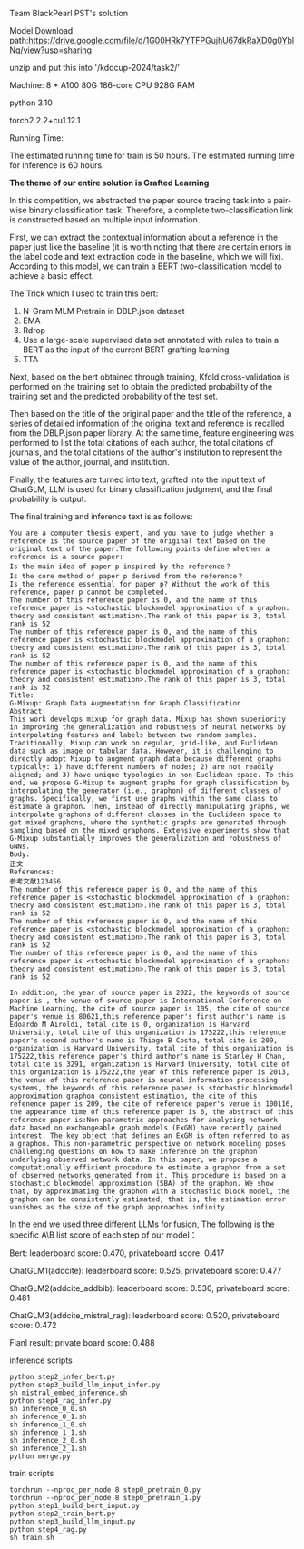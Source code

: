 Team BlackPearl PST's solution

Model Download path:https://drive.google.com/file/d/1G00HRk7YTFPGujhU67dkRaXD0g0YblNq/view?usp=sharing

unzip and put this into '/kddcup-2024/task2/'

Machine:
8 * A100 80G
186-core CPU
928G RAM

python 3.10

torch2.2.2+cu1.12.1


Running Time:

The estimated running time for train is 50 hours.
The estimated running time for inference is 60 hours.


**The theme of our entire solution is Grafted Learning**


In this competition, we abstracted the paper source tracing task into a pair-wise binary classification task. Therefore, a complete two-classification link is constructed based on multiple input information.

First, we can extract the contextual information about a reference in the paper just like the baseline (it is worth noting that there are certain errors in the label code and text extraction code in the baseline, which we will fix). According to this model, we can train a BERT two-classification model to achieve a basic effect.

The Trick which I used to train this bert:
  1. N-Gram MLM Pretrain in DBLP.json dataset
  2. EMA
  3. Rdrop
  4. Use a large-scale supervised data set annotated with rules to train a BERT as the input of the current BERT grafting learning
  5. TTA

Next, based on the bert obtained through training, Kfold cross-validation is performed on the training set to obtain the predicted probability of the training set and the predicted probability of the test set.

Then based on the title of the original paper and the title of the reference, a series of detailed information of the original text and reference is recalled from the DBLP.json paper library. At the same time, feature engineering was performed to list the total citations of each author, the total citations of journals, and the total citations of the author's institution to represent the value of the author, journal, and institution.

Finally, the features are turned into text, grafted into the input text of ChatGLM, LLM is used for binary classification judgment, and the final probability is output.

The final training and inference text is as follows:

```
You are a computer thesis expert, and you have to judge whether a reference is the source paper of the original text based on the original text of the paper.The following points define whether a reference is a source paper:
Is the main idea of paper p inspired by the reference？
Is the core method of paper p derived from the reference？
Is the reference essential for paper p? Without the work of this reference, paper p cannot be completed.
The number of this reference paper is 0, and the name of this reference paper is <stochastic blockmodel approximation of a graphon: theory and consistent estimation>.The rank of this paper is 3, total rank is 52
The number of this reference paper is 0, and the name of this reference paper is <stochastic blockmodel approximation of a graphon: theory and consistent estimation>.The rank of this paper is 3, total rank is 52
The number of this reference paper is 0, and the name of this reference paper is <stochastic blockmodel approximation of a graphon: theory and consistent estimation>.The rank of this paper is 3, total rank is 52
Title:
G-Mixup: Graph Data Augmentation for Graph Classification
Abstract:
This work develops mixup for graph data. Mixup has shown superiority in improving the generalization and robustness of neural networks by interpolating features and labels between two random samples. Traditionally, Mixup can work on regular, grid-like, and Euclidean data such as image or tabular data. However, it is challenging to directly adopt Mixup to augment graph data because different graphs typically: 1) have different numbers of nodes; 2) are not readily aligned; and 3) have unique typologies in non-Euclidean space. To this end, we propose G-Mixup to augment graphs for graph classification by interpolating the generator (i.e., graphon) of different classes of graphs. Specifically, we first use graphs within the same class to estimate a graphon. Then, instead of directly manipulating graphs, we interpolate graphons of different classes in the Euclidean space to get mixed graphons, where the synthetic graphs are generated through sampling based on the mixed graphons. Extensive experiments show that G-Mixup substantially improves the generalization and robustness of GNNs.
Body:
正文
References:
参考文献123456
The number of this reference paper is 0, and the name of this reference paper is <stochastic blockmodel approximation of a graphon: theory and consistent estimation>.The rank of this paper is 3, total rank is 52
The number of this reference paper is 0, and the name of this reference paper is <stochastic blockmodel approximation of a graphon: theory and consistent estimation>.The rank of this paper is 3, total rank is 52
The number of this reference paper is 0, and the name of this reference paper is <stochastic blockmodel approximation of a graphon: theory and consistent estimation>.The rank of this paper is 3, total rank is 52

In addition, the year of source paper is 2022, the keywords of source paper is , the venue of source paper is International Conference on Machine Learning, the cite of source paper is 105, the cite of source paper's venue is 80621,this reference paper's first author's name is Edoardo M Airoldi, total cite is 0, organization is Harvard University, total cite of this organization is 175222,this reference paper's second author's name is Thiago B Costa, total cite is 209, organization is Harvard University, total cite of this organization is 175222,this reference paper's third author's name is Stanley H Chan, total cite is 3291, organization is Harvard University, total cite of this organization is 175222,the year of this reference paper is 2013, the venue of this reference paper is neural information processing systems, the keywords of this reference paper is stochastic blockmodel approximation graphon consistent estimation, the cite of this refenence paper is 209, the cite of reference paper's venue is 100116, the appearance time of this reference paper is 6, the abstract of this reference paper is:Non-parametric approaches for analyzing network data based on exchangeable graph models (ExGM) have recently gained interest. The key object that defines an ExGM is often referred to as a graphon. This non-parametric perspective on network modeling poses challenging questions on how to make inference on the graphon underlying observed network data. In this paper, we propose a computationally efficient procedure to estimate a graphon from a set of observed networks generated from it. This procedure is based on a stochastic blockmodel approximation (SBA) of the graphon. We show that, by approximating the graphon with a stochastic block model, the graphon can be consistently estimated, that is, the estimation error vanishes as the size of the graph approaches infinity..
```

In the end we used three different LLMs for fusion, The following is the specific A\B list score of each step of our model：

Bert:
leaderboard score: 0.470,   privateboard score: 0.417

ChatGLM1(addcite):
leaderboard score: 0.525,   privateboard score: 0.477

ChatGLM2(addcite_addbib):
leaderboard score: 0.530,   privateboard score: 0.481

ChatGLM3(addcite_mistral_rag):
leaderboard score: 0.520,   privateboard score: 0.472

Fianl result:
private board score: 0.488

inference scripts
```
python step2_infer_bert.py
python step3_build_llm_input_infer.py
sh mistral_embed_inference.sh
python step4_rag_infer.py
sh inference_0_0.sh
sh inference_0_1.sh
sh inference_1_0.sh
sh inference_1_1.sh
sh inference_2_0.sh
sh inference_2_1.sh
python merge.py
```

train scripts
```
torchrun --nproc_per_node 8 step0_pretrain_0.py
torchrun --nproc_per_node 8 step0_pretrain_1.py
python step1_build_bert_input.py
python step2_train_bert.py
python step3_build_llm_input.py
python step4_rag.py
sh train.sh
```
